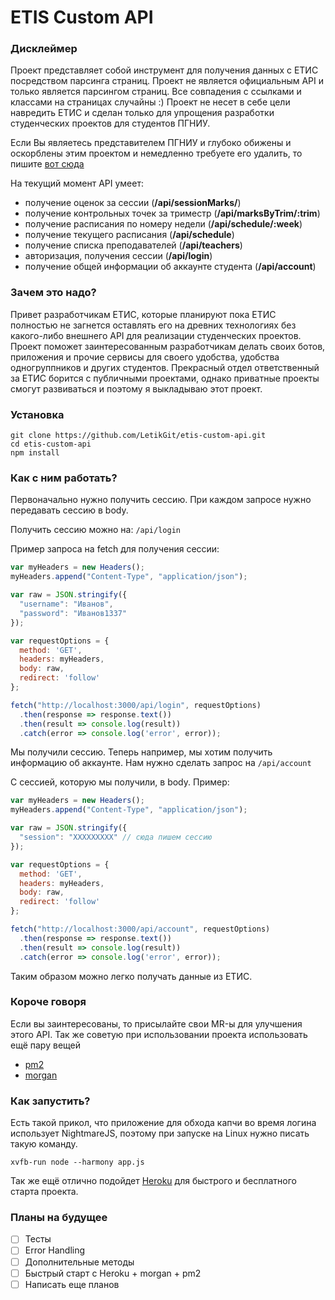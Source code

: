 # ETIS Custom API

### Дисклеймер

Проект представляет собой инструмент для получения данных с ЕТИС посредством парсинга страниц. Проект не является официальным API и только является парсингом страниц.
Все совпадения с ссылками и классами на страницах случайны :)
Проект не несет в себе цели навредить ЕТИС и сделан только для упрощения разработки студенческих проектов для студентов ПГНИУ.

Если Вы являетесь представителем ПГНИУ и глубоко обижены и оскорблены этим проектом и немедленно требуете его удалить, то пишите [вот сюда](https://vk.com/dletovaltsev)

На текущий момент API умеет:

+ получение оценок за сессии (**/api/sessionMarks/**)
+ получение контрольных точек за триместр (**/api/marksByTrim/:trim**)
+ получение расписания по номеру недели (**/api/schedule/:week**)
+ получение текущего расписания (**/api/schedule**)
+ получение списка преподавателей (**/api/teachers**)
+ авторизация, получения сессии (**/api/login**)
+ получение общей информации об аккаунте студента (**/api/account**)

### Зачем это надо?

Привет разработчикам ЕТИС, которые планируют пока ЕТИС полностью не загнется оставлять его на древних технологиях без какого-либо внешнего API для реализации студенческих проектов.
Проект поможет заинтересованным разработчикам делать своих ботов, приложения и прочие сервисы для своего удобства, удобства одногруппников и других студентов. Прекрасный отдел ответственный за ЕТИС борится с публичными проектами, однако приватные проекты смогут развиваться и поэтому я выкладываю этот проект.

### Установка

```
git clone https://github.com/LetikGit/etis-custom-api.git
cd etis-custom-api
npm install
```

### Как с ним работать?

Первоначально нужно получить сессию. При каждом запросе нужно передавать сессию в body.

Получить сессию можно на:
```/api/login```

Пример запроса на fetch для получения сессии:

```js
var myHeaders = new Headers();
myHeaders.append("Content-Type", "application/json");

var raw = JSON.stringify({
  "username": "Иванов",
  "password": "Иванов1337"
});

var requestOptions = {
  method: 'GET',
  headers: myHeaders,
  body: raw,
  redirect: 'follow'
};

fetch("http://localhost:3000/api/login", requestOptions)
  .then(response => response.text())
  .then(result => console.log(result))
  .catch(error => console.log('error', error));
```

Мы получили сессию. Теперь например, мы хотим получить информацию об аккаунте. Нам нужно сделать запрос на
```/api/account```

С сессией, которую мы получили, в body.
Пример:

```js
var myHeaders = new Headers();
myHeaders.append("Content-Type", "application/json");

var raw = JSON.stringify({
  "session": "XXXXXXXXX" // сюда пишем сессию
});

var requestOptions = {
  method: 'GET',
  headers: myHeaders,
  body: raw,
  redirect: 'follow'
};

fetch("http://localhost:3000/api/account", requestOptions)
  .then(response => response.text())
  .then(result => console.log(result))
  .catch(error => console.log('error', error));
```

Таким образом можно легко получать данные из ЕТИС. 

### Короче говоря

Если вы заинтересованы, то присылайте свои MR-ы для улучшения этого API. 
Так же советую при использовании проекта использовать ещё пару вещей

- [pm2](https://www.npmjs.com/package/pm2)
- [morgan](https://www.npmjs.com/package/morgan)

### Как запустить?

Есть такой прикол, что приложение для обхода капчи во время логина использует NightmareJS, поэтому при запуске на Linux нужно писать такую команду.

```xvfb-run node --harmony app.js```

Так же ещё отлично подойдет [Heroku](https://www.heroku.com/) для быстрого и бесплатного старта проекта.

### Планы на будущее

- [ ] Тесты
- [ ] Error Handling
- [ ] Дополнительные методы
- [ ] Быстрый старт с Heroku + morgan + pm2
- [ ] Написать еще планов
